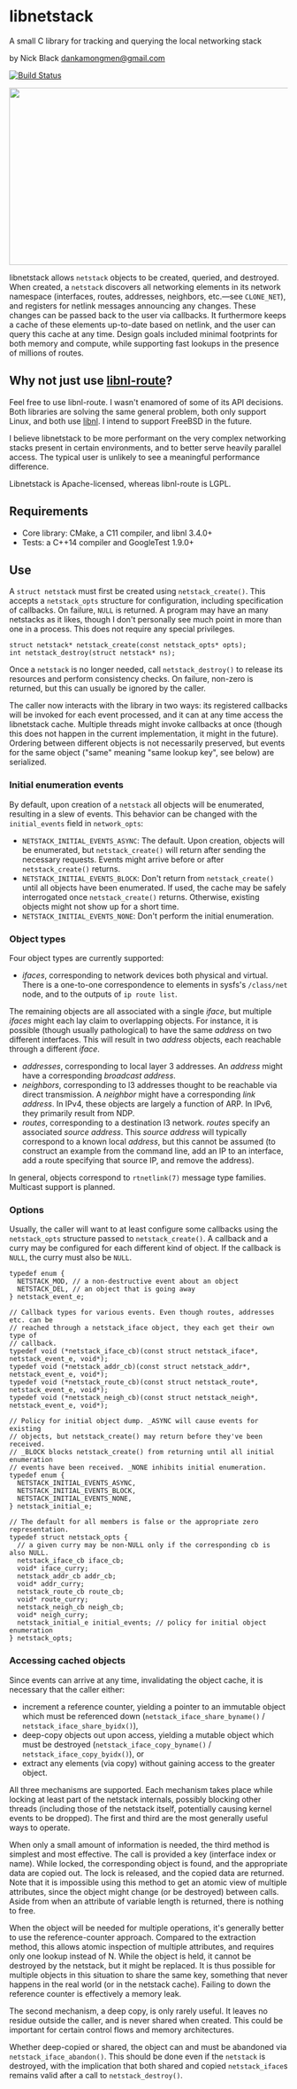 # libnetstack
A small C library for tracking and querying the local networking stack

by Nick Black <dankamongmen@gmail.com>

[![Build Status](https://drone.dsscaw.com:4443/api/badges/dankamongmen/libnetstack/status.svg)](https://drone.dsscaw.com:4443/dankamongmen/libnetstack)

<p align="center">
<img width="640" height="320" src="tools/libnetstack.jpg"/>
</p>

libnetstack allows `netstack` objects to be created, queried, and destroyed.
When created, a `netstack` discovers all networking elements in its network
namespace (interfaces, routes, addresses, neighbors, etc.—see `CLONE_NET`), and
registers for netlink messages announcing any changes. These changes can be
passed back to the user via callbacks. It furthermore keeps a cache of these
elements up-to-date based on netlink, and the user can query this cache at any
time. Design goals included minimal footprints for both memory and compute,
while supporting fast lookups in the presence of millions of routes.

## Why not just use [libnl-route](https://www.infradead.org/~tgr/libnl/doc/api/group__rtnl.html)?

Feel free to use libnl-route. I wasn't enamored of some of its API decisions.
Both libraries are solving the same general problem, both only support Linux,
and both use [libnl](https://www.infradead.org/~tgr/libnl/doc/api/group__core.html).
I intend to support FreeBSD in the future.

I believe libnetstack to be more performant on the very complex networking
stacks present in certain environments, and to better serve heavily parallel
access. The typical user is unlikely to see a meaningful performance
difference.

Libnetstack is Apache-licensed, whereas libnl-route is LGPL.

## Requirements

* Core library: CMake, a C11 compiler, and libnl 3.4.0+
* Tests: a C++14 compiler and GoogleTest 1.9.0+

## Use

A `struct netstack` must first be created using `netstack_create()`. This
accepts a `netstack_opts` structure for configuration, including specification
of callbacks. On failure, `NULL` is returned. A program may have an many
netstacks as it likes, though I don't personally see much point in more than
one in a process. This does not require any special privileges.

```
struct netstack* netstack_create(const netstack_opts* opts);
int netstack_destroy(struct netstack* ns);
```

Once a `netstack` is no longer needed, call `netstack_destroy()` to release its
resources and perform consistency checks. On failure, non-zero is returned, but
this can usually be ignored by the caller.

The caller now interacts with the library in two ways: its registered callbacks
will be invoked for each event processed, and it can at any time access the
libnetstack cache. Multiple threads might invoke callbacks at once (though this
does not happen in the current implementation, it might in the future).
Ordering between different objects is not necessarily preserved, but events
for the same object ("same" meaning "same lookup key", see below) are
serialized.

### Initial enumeration events

By default, upon creation of a `netstack` all objects will be enumerated,
resulting in a slew of events. This behavior can be changed with the
`initial_events` field in `network_opts`:

* `NETSTACK_INITIAL_EVENTS_ASYNC`: The default. Upon creation, objects will be
  enumerated, but `netstack_create()` will return after sending the necessary
  requests. Events might arrive before or after `netstack_create()` returns.
* `NETSTACK_INITIAL_EVENTS_BLOCK`: Don't return from `netstack_create()` until
  all objects have been enumerated. If used, the cache may be safely
  interrogated once `netstack_create()` returns. Otherwise, existing objects
  might not show up for a short time.
* `NETSTACK_INITIAL_EVENTS_NONE`: Don't perform the initial enumeration.

### Object types

Four object types are currently supported:

* _ifaces_, corresponding to network devices both physical and virtual. There
  is a one-to-one correspondence to elements in sysfs's `/class/net` node, and
  to the outputs of `ip route list`.

The remaining objects are all associated with a single _iface_, but
multiple _ifaces_ might each lay claim to overlapping objects. For instance, it
is possible (though usually pathological) to have the same _address_ on two
different interfaces. This will result in two _address_ objects, each reachable
through a different _iface_.

* _addresses_, corresponding to local layer 3 addresses. An _address_ might
  have a corresponding _broadcast address_.
* _neighbors_, corresponding to l3 addresses thought to be reachable via direct
  transmission. A _neighbor_ might have a corresponding _link address_.
  In IPv4, these objects are largely a function of ARP. In IPv6, they primarily
  result from NDP.
* _routes_, corresponding to a destination l3 network. _routes_ specify an
  associated _source address_. This _source address_ will typically correspond
  to a known local _address_, but this cannot be assumed (to construct an
  example from the command line, add an IP to an interface, add a route
  specifying that source IP, and remove the address).

In general, objects correspond to `rtnetlink(7)` message type families.
Multicast support is planned.

### Options

Usually, the caller will want to at least configure some callbacks using the
`netstack_opts` structure passed to `netstack_create()`. A callback and a curry
may be configured for each different kind of object. If the callback is `NULL`,
the curry must also be `NULL`.

```
typedef enum {
  NETSTACK_MOD, // a non-destructive event about an object
  NETSTACK_DEL, // an object that is going away
} netstack_event_e;

// Callback types for various events. Even though routes, addresses etc. can be
// reached through a netstack_iface object, they each get their own type of
// callback.
typedef void (*netstack_iface_cb)(const struct netstack_iface*, netstack_event_e, void*);
typedef void (*netstack_addr_cb)(const struct netstack_addr*, netstack_event_e, void*);
typedef void (*netstack_route_cb)(const struct netstack_route*, netstack_event_e, void*);
typedef void (*netstack_neigh_cb)(const struct netstack_neigh*, netstack_event_e, void*);

// Policy for initial object dump. _ASYNC will cause events for existing
// objects, but netstack_create() may return before they've been received.
// _BLOCK blocks netstack_create() from returning until all initial enumeration
// events have been received. _NONE inhibits initial enumeration.
typedef enum {
  NETSTACK_INITIAL_EVENTS_ASYNC,
  NETSTACK_INITIAL_EVENTS_BLOCK,
  NETSTACK_INITIAL_EVENTS_NONE,
} netstack_initial_e;

// The default for all members is false or the appropriate zero representation.
typedef struct netstack_opts {
  // a given curry may be non-NULL only if the corresponding cb is also NULL.
  netstack_iface_cb iface_cb;
  void* iface_curry;
  netstack_addr_cb addr_cb;
  void* addr_curry;
  netstack_route_cb route_cb;
  void* route_curry;
  netstack_neigh_cb neigh_cb;
  void* neigh_curry;
  netstack_initial_e initial_events; // policy for initial object enumeration
} netstack_opts;
```

### Accessing cached objects

Since events can arrive at any time, invalidating the object cache, it is
necessary that the caller either:

* increment a reference counter, yielding a pointer to an immutable object
   which must be referenced down (`netstack_iface_share_byname()` /
   `netstack_iface_share_byidx()`),
* deep-copy objects out upon access, yielding a mutable object which must be
   destroyed (`netstack_iface_copy_byname()` / `netstack_iface_copy_byidx()`),
   or
* extract any elements (via copy) without gaining access to the greater object.

All three mechanisms are supported. Each mechanism takes place while locking at
least part of the netstack internals, possibly blocking other threads
(including those of the netstack itself, potentially causing kernel events to
be dropped). The first and third are the most generally useful ways to operate.

When only a small amount of information is needed, the third method is
simplest and most effective. The call is provided a key (interface index or
name). While locked, the corresponding object is found, and the appropriate
data are copied out. The lock is released, and the copied data are returned.
Note that it is impossible using this method to get an atomic view of
multiple attributes, since the object might change (or be destroyed) between
calls. Aside from when an attribute of variable length is returned, there is
nothing to free.

When the object will be needed for multiple operations, it's generally better
to use the reference-counter approach. Compared to the extraction method, this
allows atomic inspection of multiple attributes, and requires only one lookup
instead of N. While the object is held, it cannot be destroyed by the netstack,
but it might be replaced. It is thus possible for multiple objects in this
situation to share the same key, something that never happens in the real world
(or in the netstack cache). Failing to down the reference counter is
effectively a memory leak.

The second mechanism, a deep copy, is only rarely useful. It leaves no residue
outside the caller, and is never shared when created. This could be important
for certain control flows and memory architectures.

Whether deep-copied or shared, the object can and must be abandoned via
`netstack_iface_abandon()`. This should be done even if the `netstack` is
destroyed, with the implication that both shared and copied `netstack_iface`s
remains valid after a call to `netstack_destroy()`.
